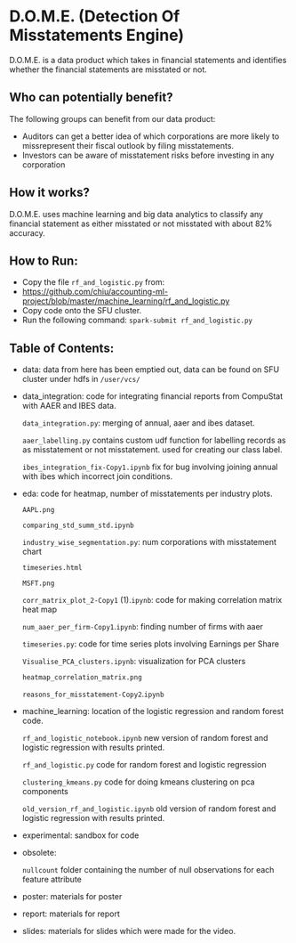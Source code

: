# D.O.M.E. (Detection Of Misstatements Engine)
 
D.O.M.E. is a data product which takes in financial statements and identifies whether the financial statements are misstated or not.

## Who can potentially benefit?
The following groups can benefit from our data product:
* Auditors can get a better idea of which corporations are more likely to missrepresent their fiscal outlook by filing misstatements.
* Investors can be aware of misstatement risks before investing in any corporation

## How it works?
D.O.M.E. uses machine learning and big data analytics to classify any financial statement as either misstated or not misstated with about 82% accuracy.

## How to Run:
* Copy the file `rf_and_logistic.py` from:
* https://github.com/chiu/accounting-ml-project/blob/master/machine_learning/rf_and_logistic.py
* Copy code onto the SFU cluster.
* Run the following command: `spark-submit rf_and_logistic.py`


## Table of Contents:
* data: data from here has been emptied out, data can be found on SFU cluster under hdfs in `/user/vcs/`

* data_integration: code for integrating financial reports from CompuStat with AAER and IBES data.

    `data_integration.py`: merging of annual, aaer and ibes dataset. 

    `aaer_labelling.py` contains custom udf function for labelling records as as misstatement or not misstatement. used for creating our class label. 
    
    `ibes_integration_fix-Copy1.ipynb` fix for bug involving joining annual with ibes which incorrect join conditions. 
    
 
* eda: code for heatmap, number of misstatements per industry plots. 

    `AAPL.png`			
    
    `comparing_std_summ_std.ipynb`
        
    `industry_wise_segmentation.py`: num corporations with misstatement chart	
    
    `timeseries.html`
    
    `MSFT.png`		
    
    `corr_matrix_plot_2-Copy1` (1).`ipynb`: code for making correlation matrix heat map
    
    `num_aaer_per_firm-Copy1`.`ipynb`: finding number of firms with aaer
    
    `timeseries.py`: code for time series plots involving Earnings per Share
    
    `Visualise_PCA_clusters.ipynb`: visualization for PCA clusters
    
    `heatmap_correlation_matrix.png`		
    
    `reasons_for_misstatement-Copy2`.`ipynb`



* machine_learning: location of the logistic regression and random forest code. 
   
   `rf_and_logistic_notebook.ipynb` new version of random forest and logistic regression with results printed. 

  `rf_and_logistic.py` code for random forest and logistic regression
  
  `clustering_kmeans.py` code for doing kmeans clustering on pca components
  
  `old_version_rf_and_logistic.ipynb` old version of random forest and logistic regression with results printed. 


* experimental: sandbox for code

* obsolete: 
    
    `nullcount` folder containing the number of null observations for each feature attribute
    
    
* poster: materials for poster
* report: materials for report
* slides: materials for slides which were made for the video. 





